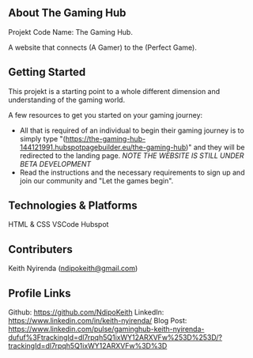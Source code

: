 ## About The Gaming Hub

Projekt Code Name: The Gaming Hub.

A website that connects (A Gamer) to the (Perfect Game).

## Getting Started

This projekt is a starting point to a whole different dimension and understanding of the gaming world.

A few resources to get you started on your gaming journey:

- All that is required of an individual to begin their gaming journey is to simply type "(https://the-gaming-hub-144121991.hubspotpagebuilder.eu/the-gaming-hub)"
and they will be redirected to the landing page. *NOTE THE WEBSITE IS STILL UNDER BETA DEVELOPMENT*
- Read the instructions and the necessary requirements to sign up and join our community and "Let the games begin".

## Technologies & Platforms

HTML & CSS
VSCode
Hubspot

## Contributers

Keith Nyirenda (ndipokeith@gmail.com)

## Profile Links

Github: https://github.com/NdipoKeith
LinkedIn: https://www.linkedin.com/in/keith-nyirenda/
Blog Post: https://www.linkedin.com/pulse/gaminghub-keith-nyirenda-dufuf%3FtrackingId=dl7rpqh5Q1ixWY12ARXVFw%253D%253D/?trackingId=dl7rpqh5Q1ixWY12ARXVFw%3D%3D
